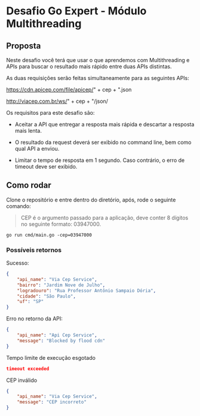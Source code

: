 # Desafio Go Expert - Módulo Multithreading

## Proposta

Neste desafio você terá que usar o que aprendemos com Multithreading e APIs para buscar o resultado mais rápido entre duas APIs distintas.

As duas requisições serão feitas simultaneamente para as seguintes APIs:

https://cdn.apicep.com/file/apicep/" + cep + ".json

http://viacep.com.br/ws/" + cep + "/json/

Os requisitos para este desafio são:

- Aceitar a API que entregar a resposta mais rápida e descartar a resposta mais lenta.

- O resultado da request deverá ser exibido no command line, bem como qual API a enviou.

- Limitar o tempo de resposta em 1 segundo. Caso contrário, o erro de timeout deve ser exibido.

## Como rodar

Clone o repositório e entre dentro do diretório, após, rode o seguinte comando:

> CEP é o argumento passado para a aplicação, deve conter 8 dígitos no seguinte formato: 03947000.

```
go run cmd/main.go -cep=03947000
```

### Possíveis retornos

Sucesso:

```json
{
    "api_name": "Via Cep Service",
    "bairro": "Jardim Nove de Julho",
    "logradouro": "Rua Professor Antônio Sampaio Dória",
    "cidade": "São Paulo",
    "uf": "SP"
}
```

Erro no retorno da API:

```json
{
    "api_name": "Api Cep Service",
    "message": "Blocked by flood cdn"
}
```

Tempo limite de execução esgotado

```json
timeout exceeded
```

CEP inválido

```json
{
    "api_name": "Via Cep Service",
    "message": "CEP incorreto"
}
```
